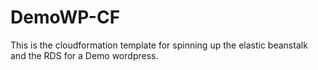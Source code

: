 # DemoWP-CF

This is the cloudformation template for spinning up the elastic beanstalk and the RDS for a Demo wordpress.

